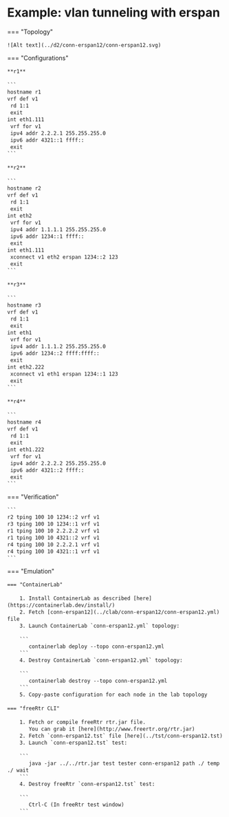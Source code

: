 # Example: vlan tunneling with erspan

=== "Topology"

    ![Alt text](../d2/conn-erspan12/conn-erspan12.svg)

=== "Configurations"

    **r1**

    ```
    hostname r1
    vrf def v1
     rd 1:1
     exit
    int eth1.111
     vrf for v1
     ipv4 addr 2.2.2.1 255.255.255.0
     ipv6 addr 4321::1 ffff::
     exit
    ```

    **r2**

    ```
    hostname r2
    vrf def v1
     rd 1:1
     exit
    int eth2
     vrf for v1
     ipv4 addr 1.1.1.1 255.255.255.0
     ipv6 addr 1234::1 ffff::
     exit
    int eth1.111
     xconnect v1 eth2 erspan 1234::2 123
     exit
    ```

    **r3**

    ```
    hostname r3
    vrf def v1
     rd 1:1
     exit
    int eth1
     vrf for v1
     ipv4 addr 1.1.1.2 255.255.255.0
     ipv6 addr 1234::2 ffff:ffff::
     exit
    int eth2.222
     xconnect v1 eth1 erspan 1234::1 123
     exit
    ```

    **r4**

    ```
    hostname r4
    vrf def v1
     rd 1:1
     exit
    int eth1.222
     vrf for v1
     ipv4 addr 2.2.2.2 255.255.255.0
     ipv6 addr 4321::2 ffff::
     exit
    ```

=== "Verification"

    ```
    r2 tping 100 10 1234::2 vrf v1
    r3 tping 100 10 1234::1 vrf v1
    r1 tping 100 10 2.2.2.2 vrf v1
    r1 tping 100 10 4321::2 vrf v1
    r4 tping 100 10 2.2.2.1 vrf v1
    r4 tping 100 10 4321::1 vrf v1
    ```

=== "Emulation"

    === "ContainerLab"

        1. Install ContainerLab as described [here](https://containerlab.dev/install/)  
        2. Fetch [conn-erspan12](../clab/conn-erspan12/conn-erspan12.yml) file  
        3. Launch ContainerLab `conn-erspan12.yml` topology:  

        ```
           containerlab deploy --topo conn-erspan12.yml  
        ```
        4. Destroy ContainerLab `conn-erspan12.yml` topology:  

        ```
           containerlab destroy --topo conn-erspan12.yml  
        ```
        5. Copy-paste configuration for each node in the lab topology

    === "freeRtr CLI"

        1. Fetch or compile freeRtr rtr.jar file.  
           You can grab it [here](http://www.freertr.org/rtr.jar)  
        2. Fetch `conn-erspan12.tst` file [here](../tst/conn-erspan12.tst)  
        3. Launch `conn-erspan12.tst` test:  

        ```
           java -jar ../../rtr.jar test tester conn-erspan12 path ./ temp ./ wait
        ```
        4. Destroy freeRtr `conn-erspan12.tst` test:  

        ```
           Ctrl-C (In freeRtr test window)
        ```

